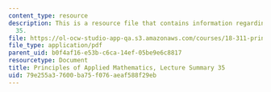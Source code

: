 ```yaml
---
content_type: resource
description: This is a resource file that contains information regarding lecture summary
  35.
file: https://ol-ocw-studio-app-qa.s3.amazonaws.com/courses/18-311-principles-of-applied-mathematics-spring-2014/79e255a37600ba75f076aeaf588f29eb_MIT18_311S14_Lecture35.pdf
file_type: application/pdf
parent_uid: b0f4af16-e53b-c6ca-14ef-05be9e6c8817
resourcetype: Document
title: Principles of Applied Mathematics, Lecture Summary 35
uid: 79e255a3-7600-ba75-f076-aeaf588f29eb
---
```


